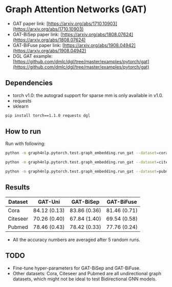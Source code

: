Graph Attention Networks (GAT)
============

- GAT paper link: [https://arxiv.org/abs/1710.10903](https://arxiv.org/abs/1710.10903)
- GAT-BiSep paper link: [https://arxiv.org/abs/1808.07624](https://arxiv.org/abs/1808.07624)
- GAT-BiFuse paper link: [https://arxiv.org/abs/1908.04942](https://arxiv.org/abs/1908.04942)
- DGL GAT example: [https://github.com/dmlc/dgl/tree/master/examples/pytorch/gat](https://github.com/dmlc/dgl/tree/master/examples/pytorch/gat)

Dependencies
------------
- torch v1.0: the autograd support for sparse mm is only available in v1.0.
- requests
- sklearn

```bash
pip install torch==1.1.0 requests dgl
```

How to run
----------

Run with following:

```bash
python -m graph4nlp.pytorch.test.graph_embedding.run_gat --dataset=cora --gpu=0 --direction-option uni
```

```bash
python -m graph4nlp.pytorch.test.graph_embedding.run_gat --dataset=citeseer --gpu=0 --early-stop  --direction-option uni
```

```bash
python -m graph4nlp.pytorch.test.graph_embedding.run_gat --dataset=pubmed --gpu=0 --num-out-heads=8 --weight-decay=0.001 --early-stop  --direction-option uni
```



Results
-------

| Dataset  |    GAT-Uni    |   GAT-BiSep   |  GAT-BiFuse   |
| -------- | ------------- | ------------- | ------------- |
| Cora     | 84.12 (0.13)  | 83.86 (0.36)  | 81.46 (0.71)  |
| Citeseer | 70.26 (0.40)  | 67.84 (1.40)  | 69.54 (0.58)  |
| Pubmed   | 78.46 (0.43)  | 78.42 (0.33)  | 77.76 (0.24)  |


* All the accuracy numbers are averaged after 5 random runs.


TODO
-------

* Fine-tune hyper-parameters for GAT-BiSep and GAT-BiFuse.
* Other datasets: Cora, Citeseer and Pubmed are all undirectional graph datasets, which might not be ideal to test Bidirectional GNN models.



